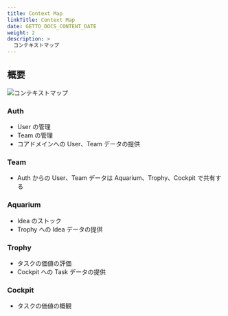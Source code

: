 ```yaml
---
title: Context Map
linkTitle: Context Map
date: GETTO_DOCS_CONTENT_DATE
weight: 2
description: >
  コンテキストマップ
---
```


## 概要

![コンテキストマップ](abstract.png)


### Auth

- User の管理
- Team の管理
- コアドメインへの User、Team データの提供


### Team

- Auth からの User、Team データは Aquarium、Trophy、Cockpit で共有する


### Aquarium

- Idea のストック
- Trophy への Idea データの提供


### Trophy

- タスクの価値の評価
- Cockpit への Task データの提供


### Cockpit

- タスクの価値の概観

